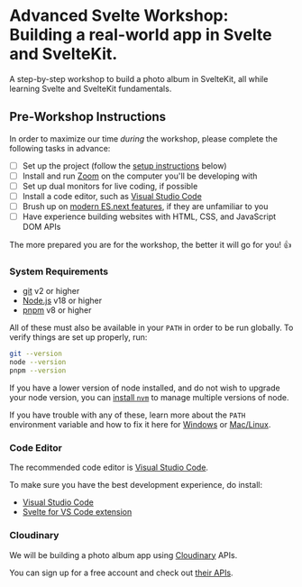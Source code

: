 # Advanced Svelte Workshop: Building a real-world app in Svelte and SvelteKit.

A step-by-step workshop to build a photo album in SvelteKit, all while learning Svelte and SvelteKit fundamentals.

## Pre-Workshop Instructions

In order to maximize our time _during_ the workshop, please complete the following tasks in advance:

- [ ] Set up the project (follow the [setup instructions](#system-requirements) below)
- [ ] Install and run [Zoom](https://zoom.us/) on the computer you'll be developing with
- [ ] Set up dual monitors for live coding, if possible
- [ ] Install a code editor, such as [Visual Studio Code](https://code.visualstudio.com/)
- [ ] Brush up on [modern ES.next features](https://javascript.info), if they are unfamiliar to you
- [ ] Have experience building websites with HTML, CSS, and JavaScript DOM APIs

The more prepared you are for the workshop, the better it will go for you! 👍

### System Requirements

- [git](https://git-scm.com/) v2 or higher
- [Node.js](https://nodejs.org/en/) v18 or higher
- [pnpm](https://pnpm.io/installation) v8 or higher

All of these must also be available in your `PATH` in order to be run globally. To verify things are set up properly, run:

```sh
git --version
node --version
pnpm --version
```

If you have a lower version of node installed, and do not wish to upgrade your node version, you can [install `nvm`](https://github.com/nvm-sh/nvm#installing-and-updating) to manage multiple versions of node.

If you have trouble with any of these, learn more about the `PATH` environment variable and how to fix it here for [Windows](https://www.howtogeek.com/118594/how-to-edit-your-system-path-for-easy-command-line-access/) or [Mac/Linux](http://stackoverflow.com/a/24322978/971592).

### Code Editor

The recommended code editor is [Visual Studio Code](https://code.visualstudio.com/).

To make sure you have the best development experience, do install:
- [Visual Studio Code](https://code.visualstudio.com/)
- [Svelte for VS Code extension](https://marketplace.visualstudio.com/items?itemName=svelte.svelte-vscode)

### Cloudinary

We will be building a photo album app using [Cloudinary](https://cloudinary.com) APIs.

You can sign up for a free account and check out [their APIs](https://cloudinary.com/developers).

